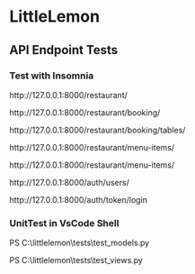 # LittleLemon

<h2>API Endpoint Tests</h2>

<h3>Test with Insomnia</h3>

<p>http://127.0.0.1:8000/restaurant/</p>
<p>http://127.0.0.1:8000/restaurant/booking/</p>
<p>http://127.0.0.1:8000/restaurant/booking/tables/</p>
<p>http://127.0.0.1:8000/restaurant/menu-items/</p>
<p>http://127.0.0.1:8000/restaurant/menu-items/<int:pk></p>
<p>http://127.0.0.1:8000/auth/users/</p>
<p>http://127.0.0.1:8000/auth/token/login</p>

<h3>UnitTest in VsCode Shell</h3>

<p>PS C:\littlelemon\tests\test_models.py</p>
<p>PS C:\littlelemon\tests\test_views.py</p>
